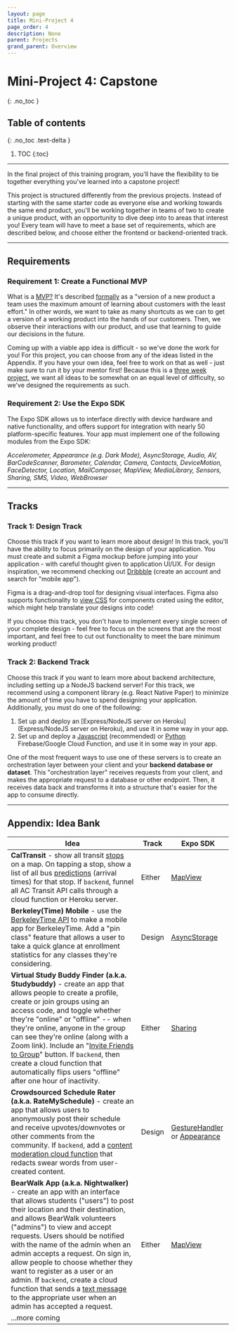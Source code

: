 ```yaml
---
layout: page
title: Mini-Project 4
page_order: 4
description: None
parent: Projects
grand_parent: Overview
---
```


# Mini-Project 4: Capstone
{: .no_toc }

## Table of contents
{: .no_toc .text-delta }

1. TOC
{:toc}

---

In the final project of this training program, you'll have the flexibility to tie together everything you've learned into a capstone project! 

This project is structured differently from the previous projects. Instead of starting with the same starter code as everyone else and working towards the same end product, you'll be working together in teams of two to create a unique product, with an opportunity to dive deep into to areas that interest you! Every team will have to meet a base set of requirements, which are described below, and choose either the frontend or backend-oriented track. 

---

## Requirements

### Requirement 1: Create a Functional MVP

What is a <u>MVP?</u> It's described [formally](https://en.wikipedia.org/wiki/Minimum_viable_product) as a "version of a new product a team uses the maximum amount of learning about customers with the least effort." In other words, we want to take as many shortcuts as we can to get a version of a working product into the hands of our customers. Then, we observe their interactions with our product, and use that learning to guide our decisions in the future.

Coming up with a viable app idea is difficult - so we've done the work for you! For this project, you can choose from any of the ideas listed in the Appendix. If you have your own idea, feel free to work on that as well - just make sure to run it by your mentor first! Because this is a <u>three week project,</u> we want all ideas to be somewhat on an equal level of difficulty, so we've designed the requirements as such.

### Requirement 2: Use the Expo SDK

The Expo SDK allows us to interface directly with device hardware and native functionality, and offers support for integration with nearly 50 platform-specific features. Your app must implement one of the following modules from the Expo SDK:

*Accelerometer, Appearance (e.g. Dark Mode), AsyncStorage, Audio, AV, BarCodeScanner, Barometer, Calendar, Camera, Contacts, DeviceMotion, FaceDetector, Location, MailComposer, MapView, MediaLibrary, Sensors, Sharing, SMS, Video, WebBrowser*

---

## Tracks

### Track 1: Design Track

Choose this track if you want to learn more about design! In this track, you'll have the ability to focus primarily on the design of your application. You must create and submit a Figma mockup before jumping into your application - with careful thought given to application UI/UX. For design inspiration, we recommend checking out [Dribbble](https://dribbble.com) (create an account and search for "mobile app"). 

Figma is a drag-and-drop tool for designing visual interfaces. Figma also supports functionality to [view CSS](https://www.figma.com/best-practices/tips-on-developer-handoff/an-overview-of-figma-for-developers/) for components crated using the editor, which might help translate your designs into code!

If you choose this track, you don't have to implement every single screen of your complete design - feel free to focus on the screens that are the most important, and feel free to cut out functionality to meet the bare minimum working product!

### Track 2: Backend Track

Choose this track if you want to learn more about backend architecture, including setting up a NodeJS backend server! For this track, we recommend using a component library (e.g. React Native Paper) to minimize the amount of time you have to spend designing your application. Additionally, you must do one of the following:

1. Set up and deploy an [Express/NodeJS server on Heroku](Express/NodeJS server on Heroku), and use it in some way in your app.
2. Set up and deploy a [Javascript](https://firebase.google.com/docs/functions/get-started) (recommended) or [Python](https://cloud.google.com/functions/docs/quickstart-python) Firebase/Google Cloud Function, and use it in some way in your app.

One of the most frequent ways to use one of these servers is to create an orchestration layer between your client and your **backend database or dataset**. This "orchestration layer" receives requests from your client, and makes the appropriate request to a database or other endpoint. Then, it receives data back and transforms it into a structure that's easier for the app to consume directly.

---

## Appendix: Idea Bank

| Idea                                                         | Track  | Expo SDK                                                     |
| ------------------------------------------------------------ | ------ | ------------------------------------------------------------ |
| **CalTransit** - show all transit [stops](http://api.actransit.org/transit/Help/Api/GET-stops) on a map. On tapping a stop, show a list of all bus [predictions](http://api.actransit.org/transit/Help/Api/GET-stops-stopId-predictions) (arrival times) for that stop. If `backend`, funnel all AC Transit API calls through a cloud function or Heroku server. | Either | [MapView](https://docs.expo.io/versions/v37.0.0/sdk/map-view/) |
| **Berkeley(Time) Mobile** - use the [BerkeleyTime API](https://berkeleytime.com/apidocs) to make a mobile app for BerkeleyTime. Add a "pin class" feature that allows a user to take a quick glance at enrollment statistics for any classes they're considering. | Design | [AsyncStorage](https://docs.expo.io/versions/v37.0.0/react-native/asyncstorage/) |
| **Virtual Study Buddy Finder (a.k.a. Studybuddy)** - create an app that allows people to create a profile, create or join groups using an access code, and toggle whether they're "online" or "offline" -- when they're online, anyone in the group can see they're online (along with a Zoom link). Include an "[Invite Friends to Group](https://docs.expo.io/versions/v40.0.0/sdk/sharing/)" button. If `backend`, then create a cloud function that automatically flips users "offline" after one hour of inactivity. | Either | [Sharing](https://docs.expo.io/versions/v40.0.0/sdk/sharing/) |
| **Crowdsourced Schedule Rater (a.k.a. RateMySchedule)** - create an app that allows users to anonymously post their schedule and receive upvotes/downvotes or other comments from the community. If `backend`, add a [content moderation cloud function](https://firebase.googleblog.com/2017/06/content-moderation-with-cloud-functions.html) that redacts swear words from user-created content. | Design | [GestureHandler](https://docs.expo.io/versions/v40.0.0/sdk/gesture-handler/) or [Appearance](https://docs.expo.io/versions/v40.0.0/sdk/appearance/) |
| **BearWalk App (a.k.a. Nightwalker)** - create an app with an interface that allows students ("users") to post their location and their destination, and allows BearWalk volunteers ("admins") to view and accept requests. Users should be notified with the name of the admin when an admin accepts a request. On sign in, allow people to choose whether they want to register as a user or an admin. If `backend`, create a cloud function that sends a [text message](https://www.twilio.com/docs/sms/send-messages#send-an-sms-with-twilios-api) to the appropriate user when an admin has accepted a request. | Either | [MapView](https://docs.expo.io/versions/v37.0.0/sdk/map-view/) |
| ...more coming                                               |        |                                                              |

 